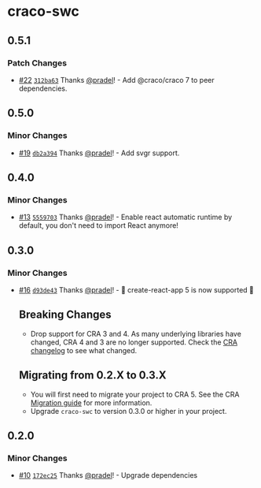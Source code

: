 # craco-swc

## 0.5.1

### Patch Changes

- [#22](https://github.com/pradel/create-react-app-swc/pull/22) [`312ba63`](https://github.com/pradel/create-react-app-swc/commit/312ba631a42071f9423c7aa049658480c422a3bc) Thanks [@pradel](https://github.com/pradel)! - Add @craco/craco 7 to peer dependencies.

## 0.5.0

### Minor Changes

- [#19](https://github.com/pradel/create-react-app-swc/pull/19) [`db2a394`](https://github.com/pradel/create-react-app-swc/commit/db2a394199cbbcccc3defa3641d35f18743a3002) Thanks [@pradel](https://github.com/pradel)! - Add svgr support.

## 0.4.0

### Minor Changes

- [#13](https://github.com/pradel/create-react-app-swc/pull/13) [`5559703`](https://github.com/pradel/create-react-app-swc/commit/555970354cf648a12d577a0c1c98b5661543a158) Thanks [@pradel](https://github.com/pradel)! - Enable react automatic runtime by default, you don't need to import React anymore!

## 0.3.0

### Minor Changes

- [#16](https://github.com/pradel/create-react-app-swc/pull/16) [`d93de43`](https://github.com/pradel/create-react-app-swc/commit/d93de43bce06bc7e9c87c2b7d165f9922d82e622) Thanks [@pradel](https://github.com/pradel)! - 🚀 create-react-app 5 is now supported 🚀

  ## Breaking Changes

  - Drop support for CRA 3 and 4. As many underlying libraries have changed, CRA 4 and 3 are no longer supported. Check the [CRA changelog](https://github.com/facebook/create-react-app/releases/tag/v5.0.0) to see what changed.

  ## Migrating from 0.2.X to 0.3.X

  - You will first need to migrate your project to CRA 5. See the CRA [Migration guide](https://github.com/facebook/create-react-app/releases/tag/v5.0.0) for more information.
  - Upgrade `craco-swc` to version 0.3.0 or higher in your project.

## 0.2.0

### Minor Changes

- [#10](https://github.com/pradel/create-react-app-swc/pull/10) [`172ec25`](https://github.com/pradel/create-react-app-swc/commit/172ec25a10f8eb2e42bde36e7f3e4d264e23aec4) Thanks [@pradel](https://github.com/pradel)! - Upgrade dependencies
